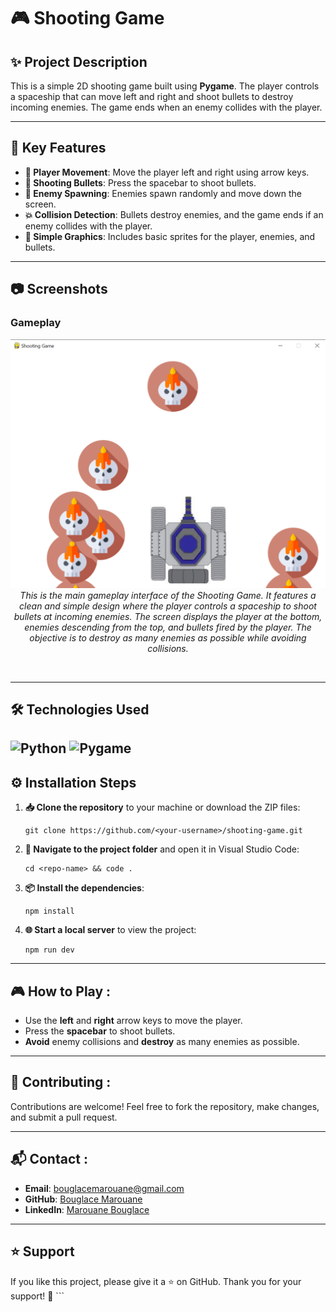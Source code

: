 # 🎮 Shooting Game















## **✨ Project Description**
This is a simple 2D shooting game built using **Pygame**. The player controls a spaceship that can move left and right and shoot bullets to destroy incoming enemies. The game ends when an enemy collides with the player.

---

## **🔧 Key Features**
- **🚀 Player Movement**: Move the player left and right using arrow keys.
- **🔫 Shooting Bullets**: Press the spacebar to shoot bullets.
- **👾 Enemy Spawning**: Enemies spawn randomly and move down the screen.
- **💥 Collision Detection**: Bullets destroy enemies, and the game ends if an enemy collides with the player.
- **🎨 Simple Graphics**: Includes basic sprites for the player, enemies, and bullets.

---

## **📷 Screenshots**
### Gameplay

<p align="center">
  <img src="https://github.com/BouglaceMarouane/Shooting-Game/blob/71eea58198a3936afd0dbaee3cbf90e16e8b5b58/images/display.png" alt="image alt"/>
  <br>
    <em>This is the main gameplay interface of the Shooting Game. It features a clean and simple design where the player controls a spaceship to shoot bullets at incoming enemies. The screen displays the player at the bottom, enemies descending from the top, and bullets fired by the player. The objective is to destroy as many enemies as possible while avoiding collisions.</em>
</p><br>

---

## **🛠️ Technologies Used**

![Python](https://img.shields.io/badge/Python-3.9-blue?logo=python&logoColor=white) ![Pygame](https://img.shields.io/badge/pygame-2.6.0-yellow)
---

## **⚙️ Installation Steps**

1. **📥 Clone the repository** to your machine or download the ZIP files:
   ```
   git clone https://github.com/<your-username>/shooting-game.git
   ```
2. **📂 Navigate to the project folder** and open it in Visual Studio Code:
   ```
   cd <repo-name> && code .
   ```

3. **📦 Install the dependencies**:
   ```
   npm install
   ```

4. **🌐 Start a local server** to view the project:
   ```
   npm run dev
   ```

---

## **🎮 How to Play :**

- Use the **left** and **right** arrow keys to move the player.
- Press the **spacebar** to shoot bullets.
- **Avoid** enemy collisions and **destroy** as many enemies as possible.

---

## **🤝 Contributing :**

Contributions are welcome! Feel free to fork the repository, make changes, and submit a pull request.

---

## **📬 Contact :**

- **Email**: bouglacemarouane@gmail.com
- **GitHub**: [Bouglace Marouane](https://github.com/BouglaceMarouane)
- **LinkedIn**: [Marouane Bouglace](https://www.linkedin.com/in/marouane-bouglace-68b17333b/)

---

## **⭐ Support**

If you like this project, please give it a ⭐ on GitHub. Thank you for your support! 🚀 ```
